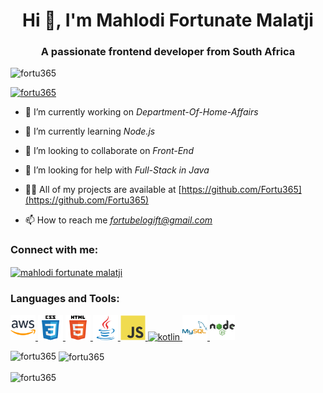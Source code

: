 <h1 align="center">Hi 👋, I'm Mahlodi Fortunate Malatji</h1>
<h3 align="center">A passionate frontend developer from South Africa</h3>

<p align="left"> <img src="https://komarev.com/ghpvc/?username=fortu365&label=Profile%20views&color=0e75b6&style=flat" alt="fortu365" /> </p>

<p align="left"> <a href="https://github.com/ryo-ma/github-profile-trophy"><img src="https://github-profile-trophy.vercel.app/?username=fortu365" alt="fortu365" /></a> </p>

- 🔭 I’m currently working on *Department-Of-Home-Affairs*

- 🌱 I’m currently learning *Node.js*

- 👯 I’m looking to collaborate on *Front-End*

- 🤝 I’m looking for help with *Full-Stack in Java*

- 👨‍💻 All of my projects are available at [https://github.com/Fortu365](https://github.com/Fortu365)

- 📫 How to reach me *fortubelogift@gmail.com*

<h3 align="left">Connect with me:</h3>
<p align="left">
<a href="https://linkedin.com/in/mahlodi fortunate malatji" target="blank"><img align="center" src="https://raw.githubusercontent.com/rahuldkjain/github-profile-readme-generator/master/src/images/icons/Social/linked-in-alt.svg" alt="mahlodi fortunate malatji" height="30" width="40" /></a>
</p>

<h3 align="left">Languages and Tools:</h3>
<p align="left"> <a href="https://aws.amazon.com" target="_blank" rel="noreferrer"> <img src="https://raw.githubusercontent.com/devicons/devicon/master/icons/amazonwebservices/amazonwebservices-original-wordmark.svg" alt="aws" width="40" height="40"/> </a> <a href="https://www.w3schools.com/css/" target="_blank" rel="noreferrer"> <img src="https://raw.githubusercontent.com/devicons/devicon/master/icons/css3/css3-original-wordmark.svg" alt="css3" width="40" height="40"/> </a> <a href="https://www.w3.org/html/" target="_blank" rel="noreferrer"> <img src="https://raw.githubusercontent.com/devicons/devicon/master/icons/html5/html5-original-wordmark.svg" alt="html5" width="40" height="40"/> </a> <a href="https://www.java.com" target="_blank" rel="noreferrer"> <img src="https://raw.githubusercontent.com/devicons/devicon/master/icons/java/java-original.svg" alt="java" width="40" height="40"/> </a> <a href="https://developer.mozilla.org/en-US/docs/Web/JavaScript" target="_blank" rel="noreferrer"> <img src="https://raw.githubusercontent.com/devicons/devicon/master/icons/javascript/javascript-original.svg" alt="javascript" width="40" height="40"/> </a> <a href="https://kotlinlang.org" target="_blank" rel="noreferrer"> <img src="https://www.vectorlogo.zone/logos/kotlinlang/kotlinlang-icon.svg" alt="kotlin" width="40" height="40"/> </a> <a href="https://www.mysql.com/" target="_blank" rel="noreferrer"> <img src="https://raw.githubusercontent.com/devicons/devicon/master/icons/mysql/mysql-original-wordmark.svg" alt="mysql" width="40" height="40"/> </a> <a href="https://nodejs.org" target="_blank" rel="noreferrer"> <img src="https://raw.githubusercontent.com/devicons/devicon/master/icons/nodejs/nodejs-original-wordmark.svg" alt="nodejs" width="40" height="40"/> </a> </p>

<p><img align="left" src="https://github-readme-stats.vercel.app/api/top-langs?username=fortu365&show_icons=true&locale=en&layout=compact" alt="fortu365" /></p>

<p>&nbsp;<img align="center" src="https://github-readme-stats.vercel.app/api?username=fortu365&show_icons=true&locale=en" alt="fortu365" /></p>

<p><img align="center" src="https://github-readme-streak-stats.herokuapp.com/?user=fortu365&" alt="fortu365" /></p>
